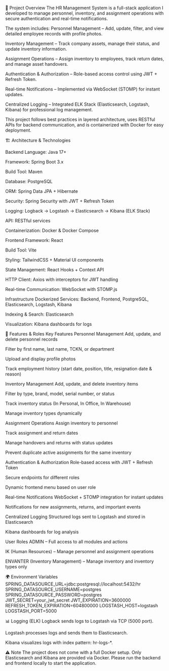 📌 Project Overview
The HR Management System is a full-stack application I developed to manage personnel, inventory, and assignment operations with secure authentication and real-time notifications.

The system includes:
Personnel Management – Add, update, filter, and view detailed employee records with profile photos.

Inventory Management – Track company assets, manage their status, and update inventory information.

Assignment Operations – Assign inventory to employees, track return dates, and manage asset handovers.

Authentication & Authorization – Role-based access control using JWT + Refresh Token.

Real-time Notifications – Implemented via WebSocket (STOMP) for instant updates.

Centralized Logging – Integrated ELK Stack (Elasticsearch, Logstash, Kibana) for professional log management.

This project follows best practices in layered architecture, uses RESTful APIs for backend communication, and is containerized with Docker for easy deployment.

🏗 Architecture & Technologies

Backend
Language: Java 17+

Framework: Spring Boot 3.x

Build Tool: Maven

Database: PostgreSQL

ORM: Spring Data JPA + Hibernate

Security: Spring Security with JWT + Refresh Token

Logging: Logback → Logstash → Elasticsearch → Kibana (ELK Stack)

API: RESTful services

Containerization: Docker & Docker Compose

Frontend
Framework: React

Build Tool: Vite

Styling: TailwindCSS + Material UI components

State Management: React Hooks + Context API

HTTP Client: Axios with interceptors for JWT handling

Real-time Communication: WebSocket with STOMP.js

Infrastructure
Dockerized Services: Backend, Frontend, PostgreSQL, Elasticsearch, Logstash, Kibana

Indexing & Search: Elasticsearch

Visualization: Kibana dashboards for logs

🚀 Features & Roles
Key Features
Personnel Management
Add, update, and delete personnel records

Filter by first name, last name, TCKN, or department

Upload and display profile photos

Track employment history (start date, position, title, resignation date & reason)

Inventory Management
Add, update, and delete inventory items

Filter by type, brand, model, serial number, or status

Track inventory status (In Personal, In Office, In Warehouse)

Manage inventory types dynamically

Assignment Operations
Assign inventory to personnel

Track assignment and return dates

Manage handovers and returns with status updates

Prevent duplicate active assignments for the same inventory

Authentication & Authorization
Role-based access with JWT + Refresh Token

Secure endpoints for different roles

Dynamic frontend menu based on user role

Real-time Notifications
WebSocket + STOMP integration for instant updates

Notifications for new assignments, returns, and important events

Centralized Logging
Structured logs sent to Logstash and stored in Elasticsearch

Kibana dashboards for log analysis

User Roles
ADMIN – Full access to all modules and actions

IK (Human Resources) – Manage personnel and assignment operations

ENVANTER (Inventory Management) – Manage inventory and inventory types only

🌍 Environment Variables
SPRING_DATASOURCE_URL=jdbc:postgresql://localhost:5432/hr
SPRING_DATASOURCE_USERNAME=postgres
SPRING_DATASOURCE_PASSWORD=postgres
JWT_SECRET=your_jwt_secret
JWT_EXPIRATION=3600000
REFRESH_TOKEN_EXPIRATION=604800000
LOGSTASH_HOST=logstash
LOGSTASH_PORT=5000

📊 Logging (ELK)
Logback sends logs to Logstash via TCP (5000 port).

Logstash processes logs and sends them to Elasticsearch.

Kibana visualizes logs with index pattern: hr-logs-*.

⚠️ Note
The project does not come with a full Docker setup.
Only Elasticsearch and Kibana are provided via Docker.
Please run the backend and frontend locally to start the application.










